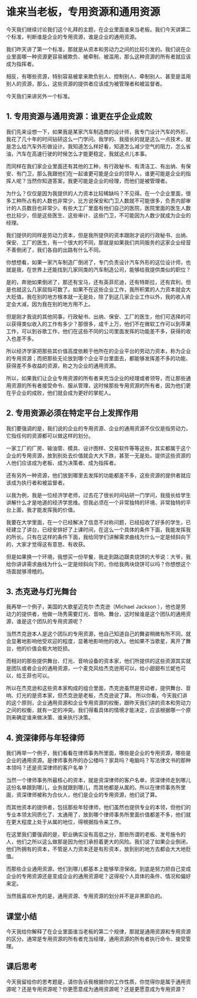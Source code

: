 # 谁来当老板，专用资源和通用资源
今天我们继续讨论我们这个礼拜的主题，在企业里面谁来当老板。我们今天讲第二个标准，判断谁是企业的专用资源，谁是企业的通用资源。

我们昨天讲了第一个标准，那就是从资本和劳动力之间的比较引发的。我们说在企业里面哪一种资源更容易被欺负、被牵制、被滥用，那么这种资源的所有者就应该成为指挥者。

相反，有哪些资源，特别容易被拿来欺负别人、控制别人、牵制别人、甚至是滥用别人的资源，那么，这些资源的提供者应该成为被管理者和被监督者。

今天我们来讲另外一个标准。 

## 1. 专用资源与通用资源：谁更在乎企业成败
我们先来设想一下，如果我是某家汽车制造商的设计师，我专门设计汽车的外形，我花了几十年的时间钻研这么一门学问。我学的、我擅长的就是这么一点技术，就是怎么给汽车外形做设计。我知道怎么样好看，知道怎么减少空气的阻力，怎么省油，汽车在高速行驶的时候怎么才能更稳定，我就这点儿本事。

而同样在我们家企业里面还有其他的工种，有行政秘书、有清洁工、有出纳、有保安、有门卫，那么我跟他们在一起谁更可能是企业的领导人，谁更可能是企业的指挥人呢？当然你知道答案，我更可能是企业的经理，而他们是被管理者。

为什么？仅仅是因为我提供的人力资本比较稀缺吗？不见得。在一个企业里面，很多工种所占有的人数也非常少，比方说保安和门卫人数就不可能很多，负责内部审计的人员数目也非常少。有些大工厂里面有他们自己的医院，医院里面的医生人数也比较少，但是这些医生、这些审计、这些门卫，不可能因为人数少就成为企业的经理。

我们提供的同样是劳动力资本，但是我所提供的资本跟刚才说的行政秘书、出纳、保安、工厂的医生，有一个很大的不同，那就是如果我们共同服务的这家企业经营不善倒闭了，我们各自的出路有什么不同。

你想想看，如果一家汽车制造厂倒闭了，专门负责设计汽车外形的这位设计师，也就是我，在世界上还能找到几家同类的汽车制造公司，能够给我提供类似的职位？

是的，奔驰如果倒闭了，那还有宝马，还有英菲尼迪，还有特斯拉，还有宾利，但是也就这么几家屈指可数了。如果不在这些企业工作，我所积累的人力资本就会大大贬值，我在别的地方根本就一无是处，除了到这几家企业工作以外，我的收入肯定会大减，因为我在别的地方用不上。

但是刚才我说的其他同事，行政秘书、出纳、保安、工厂的医生，他们可选择的可以获得类似收入的工作有多少？那很多，成千上万，他们不在微软工作可以到苹果工作，可以到谷歌工作，他们在这些不同的公司里面发挥的功能差不多，获得的收入也差不多。

所以经济学家把那些其价值高度依赖于他所在的企业平台的劳动力资本，称为企业的专用资源；而把那些无论放到哪个企业平台里面去，都能够发挥差不多的功能、获得差不多收益的资源，称之为企业的通用资源。

所以，如果我们让企业专用资源的所有者来充当企业的经理或者领导，而让那些通用资源的所有者接受命令、服从管理，这时候那些专用资源的所有者，因为他们更在乎企业的成败，他们就会成为更好的掌舵人。

## 2. 专用资源必须在特定平台上发挥作用
我们要强调的是，我们说的企业的专用资源、企业的通用资源不仅仅是指劳动力，它指任何的资源都可以做这样的划分。

一家工厂的厂房、输油管、模具、设计图样、交易软件等等这些，其实都属于这个企业的专用资源，放到别处去价值就会大大下跌，甚至一无是处。提供这些资源的人他们应该成为老板、成为决策者、成为指挥者。

还有另外一种资源，他们放到哪里去发挥的功能都差不多，这些资源的提供者就应该成为执行者和被监督者。

以我为例，我是一位经济学老师，过去花了很长时间钻研一门学问，我擅长给学生讲解什么才是地道的经济学思维。但我必须在一个非常独特的环境、非常独特的平台上面，我才能发挥我的价值。

我要在大学里面，在一个已经解决了信息不对称问题，已经招收了好多的学生，已经建立了讲台，已经安排好了上课时间，在这么一个具体的条件下面，我能发挥我的所长。只有在这样的条件下面，我给同学们讲解需求曲线为什么一定是倾斜向下的，大家才觉得这有意思、有收获。

但是如果换一个环境，我想买一份早餐，我走到路边跟卖烧饼的大爷说：大爷，我给你讲讲需求曲线为什么一定是倾斜向下的，你给我两块烧饼可以吗？你想想这个场面就够滑稽的。

## 3. 杰克逊与灯光舞台
我再举一个例子，美国的大歌星迈克尔·杰克逊（Michael Jackson ），他也是劳动力的提供者，他做一场秀需要灯光、音响、舞台，这时候谁是这个团队的通用资源，谁是这个团队的专用资源呢？

当然杰克逊本人是这个团队的专用资源，他自己知道自己的舞姿稍微有所不同，就会显著地影响他受欢迎的程度，显著地影响他的收入。他如果不当歌星，离开了舞台，他的价值会极大地贬损。

而相对的那些提供舞台、灯光、音响设备的资本家，他们所提供的这些资源其实就是团队或者企业的通用资源，一个麦克风给杰克逊用可以，给小甜甜布兰妮也可以，给王菲也可以。

所以在杰克逊和这些资本家构成的组合里面，杰克逊虽然是劳动者，提供舞台、音响、灯光的是资本家，但杰克逊是老板，杰克逊说了算。
所以你看，今天我们讲的这个原则，企业通用资源和企业专用资源的权衡，跟昨天我们讲的资本和劳动力之间的权衡，就有一定的冲突。我们得看具体的情境才能决定，应该根据哪一个原则来确定谁来做决策、谁来执行决策。

## 4. 资深律师与年轻律师
我们再举一个例子，我们看看在律师事务所里面，哪些是企业的专用资源，哪些是企业的通用资源。是律师事务所的办公楼吗？家具吗？电脑吗？写法律文书的那种本领吗？还是资深律师的客户名单？

当然一个律师事务所最核心的资本，就是资深律师的客户名单，资深律师走到哪儿这份名单跟到哪儿，业务就跟到哪儿，而其他都是从属的。所以在律师事务所里面，资深律师被称为合伙人，他们是企业的专用资源，他们说了算。

而其他资本的提供者，包括那些年轻律师，他们虽然也提供专业的本领，但他们的专业本领太同质化了、太通用了，放到哪个律师事务所里面价值都差不多，他们就在更大程度上处于从属的地位，得根据指令来工作。

在这里我们要强调的是，职业确实没有高低之分，那些所谓的老板、发号施令的人，他们之所以这么做那是因为他们承担着更大的风险。我们说了如果企业倒闭，他们所拥有的资本，不管是人力资本还是有形资本，放到别的地方去都会大大地贬值。

而那些企业通用资源，他们到哪儿都基本上能够旱涝保收。到底是努力把自己变成企业的专用资源还是变成企业的通用资源呢？这得视个人具体的条件、情况和偏好来定。

当然我喜欢补充的是，通用资源、专用资源的划分并不是非黑即白的。

## 课堂小结
今天我给你解释了在企业里面谁当老板的第二个规律，那就是通用资源和专用资源的区分。通常是专用资源的所有者充当经理，通用资源的所有者执行命令、接受管理。 

## 课后思考
今天我留给你的思考题是，请你告诉我根据你的工作性质，你觉得你是属于通用资源呢？还是专用资源呢？你更愿意成为通用资源呢？还是更愿意成为专用资源？